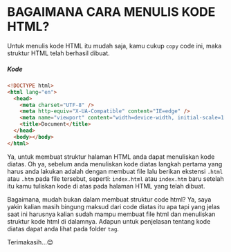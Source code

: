 # BAGAIMANA CARA MENULIS KODE HTML?

Untuk menulis kode HTML itu mudah saja, kamu cukup `copy` code ini, maka struktur HTML telah berhasil dibuat.

##### Kode

```html
<!DOCTYPE html>
<html lang="en">
  <head>
    <meta charset="UTF-8" />
    <meta http-equiv="X-UA-Compatible" content="IE=edge" />
    <meta name="viewport" content="width=device-width, initial-scale=1.0" />
    <title>Document</title>
  </head>
  <body></body>
</html>
```

Ya, untuk membuat struktur halaman HTML anda dapat menuliskan kode diatas. Oh ya, sebelum anda menuliskan kode diatas langkah pertama yang harus anda lakukan adalah dengan membuat file lalu berikan ekstensi `.html` atau `.htm` pada file tersebut, seperti: `index.html` atau `index.htm` baru setelah itu kamu tuliskan kode di atas pada halaman HTML yang telah dibuat.

Bagaimana, mudah bukan dalam membuat struktur code html? Ya, saya yakin kalian masih bingung maksud dari code diatas itu apa tapi yang jelas saat ini harusnya kalian sudah mampu membuat file html dan menuliskan struktur kode html di dalamnya. Adapun untuk penjelasan tentang kode diatas dapat anda lihat pada folder `tag`.

Terimakasih...😊
